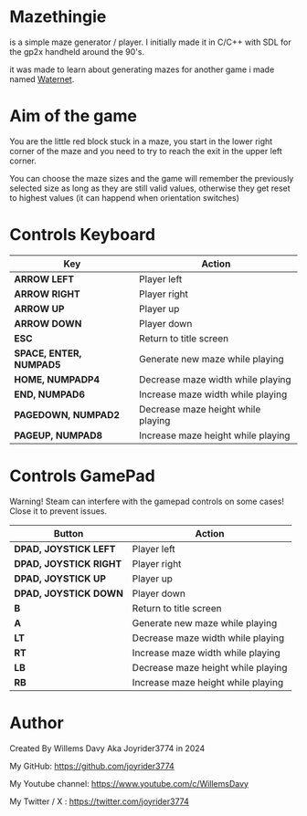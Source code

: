 
# Mazethingie 
is a simple maze generator / player. I initially made it in C/C++ with SDL for the gp2x handheld around the 90's.

it was made to learn about generating mazes for another game i made named [Waternet](https://joyrider3774.itch.io/waternet).

# Aim of the game
You are the little red block stuck in a maze, you start in the lower right corner of the maze and you need to try to reach the exit in the
upper left corner. 

You can choose the maze sizes and the game will remember the previously selected size as long as they are 
still valid values, otherwise they get reset to highest values (it can happend when orientation switches)

# Controls Keyboard

| Key | Action |
|-----|--------|
|**ARROW LEFT**|Player left|
|**ARROW RIGHT**|Player right|
|**ARROW UP**|Player up|
|**ARROW DOWN**|Player down|
|**ESC**|Return to title screen|
|**SPACE, ENTER, NUMPAD5**|Generate new maze while playing|
|**HOME, NUMPADP4**|Decrease maze width while playing|
|**END, NUMPAD6**|Increase maze width while playing|
|**PAGEDOWN, NUMPAD2**|Decrease maze height while playing|
|**PAGEUP, NUMPAD8**|Increase maze height while playing|

# Controls GamePad
Warning! Steam can interfere with the gamepad controls on some cases! Close it to prevent issues.

| Button | Action |
|-----|--------|
|**DPAD, JOYSTICK LEFT**|Player left|
|**DPAD, JOYSTICK RIGHT**|Player right|
|**DPAD, JOYSTICK UP**|Player up|
|**DPAD, JOYSTICK DOWN**|Player down|
|**B**|Return to title screen|
|**A**|Generate new maze while playing|
|**LT**|Decrease maze width while playing|
|**RT**|Increase maze width while playing|
|**LB**|Decrease maze height while playing|
|**RB**|Increase maze height while playing|

# Author
Created By Willems Davy Aka Joyrider3774 in 2024

My GitHub: https://github.com/joyrider3774 

My Youtube channel: https://www.youtube.com/c/WillemsDavy

My Twitter / X : https://twitter.com/joyrider3774
